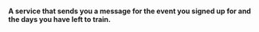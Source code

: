 #### A service that sends you a message for the event you signed up for and the days you have left to train.
